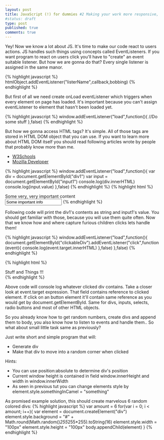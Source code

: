 ```yaml
---
layout: post
title: JavaScript (!) for dummies #2 Making your work more responsive, handling HTML element objects
#status: draft
type: post
published: true
comments: true
---
```


Yey! Now we know a lot about JS. It's time to make our code react to users actions. JS handles such things using concepts called EventListeners. If you want program to react on users click you'll have to "create" an event suitable listener. But how we are gonna do that? Every single listener is assigned in the same manor.

{% highlight javascript %}
  htmlObject.addEventListener("listerName",callback,bobbing)
{% endhighlight %}

But first of all we need create onLoad eventListener which triggers when every element on page has loaded. It's important because you can't assign eventListener to element that hasn't been loaded yet.

{% highlight javascript %}
  window.addEventListener("load",function(){
    //Do some stuff
  },false)
{% endhighlight %}

But how we gonna access HTML tags? It's simple. All of those tags are stored in HTML DOM object that you can use. If you want to learn more about HTML DOM itself you should read following articles wrote by people that probably know more than me.

- <a href="http://www.w3schools.com/jsref/dom_obj_object.asp">W3Schools</a><br/>
- <a href="https://developer.mozilla.org/en-US/docs/Web/API/Document_Object_Model">Mozilla Developer</a>

{% highlight javascript %}
  window.addEventListener("load",function(){
    var div = document.getElementById("div1")
    var input = document.getElementById("input1")
    console.log(div.innerHTML)
    console.log(input.value)
  },false)
{% endhighlight %}
{% highlight html %}
  <div id="div1" > Some very, very important content </div>
  <input id="input1" value="Some important info" />
{% endhighlight %}

Following code will print the div1's contents as string and input1's value. You should get familiar with those, because you will use them quite often. Now that we know how and where capture furious children clicks lets handle them!

{% highlight javascript %}
  window.addEventListener("load",function(){
    document.getElementById("clickableDiv").addEventListener("click",function(event){
        console.log(event.target.innerHTML)
    },false)
  },false)
{% endhighlight %}

{% highlight html %}
  <div id="clickableDiv" > Stuff and Things !!! </div>
{% endhighlight %}

Above code will console log whatever clicked div contains. Take a closer look at event.target expression. That field contains reference to clicked element. If click on an button element it'll contain same reference as you would get by document.getElementById. Same for divs, inputs, selects, radio buttons and most of other HTML objects.

So you already know how to get random numbers, create divs and append them to body, you also know how to listen to events and handle them.. So what about small little task same as previously?

Just write short and simple program that will:<br/>
- Generate div <br/>
- Make that div to move into a random corner when clicked <br/>

Hints:<br/>
- You can use position:absolute to determine div's position <br/>
- Current window height is contained in field window.innerHeight and width in window.innerWidth <br/>
- As seen in previous tut you can change elements style by element.style.somethingInCamel = "something"

As promised example solution, this should create marvelous 6 random colored divs:
 {% highlight javascript %}
 var amount = 6
 for(var i = 0; i < amount; i++){
     var element = document.createElement("div")
     element.style.background = "#" + Math.round(Math.random()*255*255*255).toString(16)
     element.style.width = "100px"
     element.style.height = "100px"
     body.appendChild(element)
 }
 {% endhighlight %}